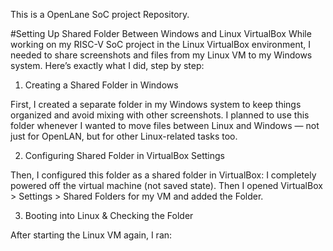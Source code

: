 This is a OpenLane SoC project Repository.

#Setting Up Shared Folder Between Windows and Linux VirtualBox
While working on my RISC-V SoC project in the Linux VirtualBox environment, I needed to share screenshots and files from my Linux VM to my Windows system. Here’s exactly what I did, step by step:

1. Creating a Shared Folder in Windows
   
First, I created a separate folder in my Windows system to keep things organized and avoid mixing with other screenshots.
I planned to use this folder whenever I wanted to move files between Linux and Windows — not just for OpenLAN, but for other Linux-related tasks too.

2. Configuring Shared Folder in VirtualBox Settings
   
Then, I configured this folder as a shared folder in VirtualBox:
I completely powered off the virtual machine (not saved state).
Then I opened VirtualBox > Settings > Shared Folders for my VM and added the Folder.

3. Booting into Linux & Checking the Folder
   
After starting the Linux VM again, I ran:
